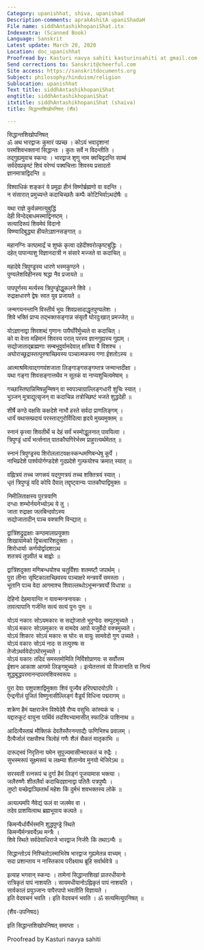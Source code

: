 ```yaml
---
Category: upanishhat, shiva, upanishad
Description-comments: aprakAshitA upaniShadaH
File name: siddhAntashikhopaniShat.itx
Indexextra: (Scanned Book)
Language: Sanskrit
Latest update: March 20, 2020
Location: doc_upanishhat
Proofread by: Kasturi navya sahiti kasturinsahiti at gmail.com
Send corrections to: Sanskrit@cheerful.com
Site access: https://sanskritdocuments.org
Subject: philosophy/hinduism/religion
Sublocation: upanishhat
Text title: siddhAntashikhopaniShat
engtitle: siddhAntashikhopaniShat
itxtitle: siddhAntashikhopaniShat (shaiva)
title: सिद्धान्तशिखोपनिषत् (शैव)

---
```

  
 सिद्धान्तशिखोपनिषत्   
ॐ अथ भारद्वाजः कुमारं पप्रच्छ । कोऽयं भवादृशानां  
परमशिवभक्तानां सिद्धान्तः । कुतः सर्वे न विदन्तीति ।  
तद्गुह्यमुवाच स्कन्दः । भारद्वाज शृणु नाम क्वचिद्वदन्ति साम्बं  
सर्वदेवप्रकृष्टं शिवं वरेण्यं पक्वचित्ताः शिवस्य प्रसादतो  
ज्ञानमात्राद्विदन्ति ॥  
  
विश्वाधिकं शङ्करं ये प्रमूढा हीनं विष्णोर्ब्रह्मणो वा वदन्ति ।  
न संसारात् प्रमुच्यन्ते कदाचिच्छतैः कम्पैः कोटिभिर्वाऽथदोषैः ॥  
  
यथा राज्ञे कुर्वन्नमात्युबुद्धिं  
     देही विन्देद्बाधमस्माद्विनष्टम् ।  
सत्यादिरूपं शिवमेवं विदानो  
     विष्ण्वादिबुद्ध्या हीयतेऽज्ञानसङ्गात् ॥  
  
महानग्निः काष्ठमार्द्रं च शुष्कं कृत्वा दहेदीश्वरोत्कृष्टबुद्धिः ।  
दहेत् पापान्याशु विज्ञानदात्री न संसारे मज्जते वा कदाचित् ॥  
  
महादेवे त्रिपुण्ड्रस्य धारणे भस्मकुण्ठने ।  
पुण्यलेशविहीनस्य श्रद्धा नैव प्रजायते ॥  
  
पापपूर्णस्य मर्त्यस्य त्रिपुण्ड्रोद्धूकलने शिवे ।  
रुद्राक्षधारणे द्वेषः स्वत युव प्रजायते ॥  
  
जन्मगयनन्तानि विस्तीर्य भूयः शिवप्रसादाद्धृतपुण्यलेशः ।  
शिवे भक्तिं प्राप्य तद्भक्तसङ्गान्न संसृतौ घोरदुःखात् प्रमज्जेत् ॥  
  
योऽज्ञानाद्वा शिवशब्दं गृणानः पापैर्घोरैर्मुच्यते वा कदाचित् ।  
को वा वेत्ता महिमानं शिवस्य परात् परस्य ज्ञानगुह्यस्य गुह्यम् ।  
सद्योजाताद्ब्राह्मणाः सम्बभूवुर्वामदेवात् क्षत्रिया वै विशश्च ।  
अघोराच्छूद्रास्तत्पुरुषाच्छिवस्य पञ्चात्मकस्य गणा ईशतोऽस्य ॥  
  
आत्माश्रमित्वाद्गणवंशजाता लिङ्गाङ्गसङ्गम्तत्र जन्मान्तदीक्षा ।  
यथा गङ्गा शिवसङ्गात्तथैव न सूतकं वा नाप्यशुचित्वमेषाम् ॥  
  
गच्छास्तिष्ठन्निमिषन्नुन्मिषन् वा स्वपञ्चाग्राल्लिङ्गधारी शुचिः स्यात् ।  
भुञ्जन् मूत्राद्युत्सृजन् वा कदाचिन्न तत्रोच्छिष्टं भजते शुद्धदेही ॥  
  
शीर्षे कण्ठे वक्षसि कक्षदेशे नाभौ हस्ते सर्वदा प्राणलिङ्गम् ।  
धार्यं यथासम्प्रदायं परस्ताद्गुरोर्विदित्वा हृदये मुख्यमुक्तम् ॥  
  
स्नानं कृत्त्वा शिवतीर्थे च देहं सर्वं भस्मोद्धूलनात् पावयित्वा ।  
त्रिपुण्ड्रं धार्यं भर्त्सनात् पातकौघगिरेर्भस्म प्राहुरत्यर्थमेतत् ॥  
  
स्नानं त्रिपुण्ड्रस्य शिरोललाटवक्षःस्कन्धमणिबन्धेषु कूर्पे ।  
नाभिप्रदेशे पार्श्वयोर्गण्डदेशे गुदप्रदेशे गुल्फयोश्च क्रमात् स्यात् ॥  
  
वह्नित्रयं तच्च जगत्त्रयं यद्गुणत्रयं तच्च शक्तित्रयं स्यात् ।  
धृतं त्रिपुण्ड्रं यदि कोपि दैवात् तद्दृष्ट्वान्यः पातकौघाद्विमुक्तः ॥  
  
निमीलिताक्षस्य पुरत्रयाणि  
     दग्धाः शम्भोर्नयनेभ्योऽथ ये तु ।  
जाता रुद्राक्षा जलबिन्दवोऽस्य  
     सद्योजातादीन् पञ्च वक्त्राणि विन्द्यात् ॥  
  
द्वात्रिंशद्रुद्राक्षाः कण्ठमालाप्रयुक्ताः  
     शिखायामेको द्विचत्वारिंशदुक्ताः ।  
शिरोधार्याः कर्णयोर्द्वादशाऽथ  
     शतत्रयं तूपवीतं च बाह्वोः ॥  
  
द्वात्रिंशदुक्ता मणिबन्धयोश्च चतुर्विंशाः शतमष्टौ जपार्थम् ।  
पुरा लीनाः सृष्टिकालाच्छिवस्य पञ्चाक्षरे मन्त्रवर्ये समस्ताः ।  
भूतानि पञ्च वेदा आगमाश्च शिवाल्लब्धोऽभून्मन्त्रवर्यो विधात्रा ॥  
  
देहिनो देहमायान्ति न यावन्मन्त्रनायकः ।  
तावत्पापानि गर्जन्ति सत्यं सत्यं पुनः पुनः ॥  
  
योऽयं नकारः सोऽयमकारः स सद्योजातो भूरृग्वेदः सम्पुटमुच्यते ।  
योऽयं मकारः सोऽयमुकारः स वामदेव आपो यजुर्वेदो वक्त्रमुच्यते ।  
योऽयं शिकारः सोऽयं मकारः स घोरः स वायुः सामवेदो गुण उच्यते ।  
योऽयं वकारः सोऽयं नादः स तत्पुरुषः स  
                   तेजोऽथर्ववेदोऽघोरमुच्यते ।  
योऽयं यकारः तदिदं समस्तमोमिति निर्विशोप्राणवः स सर्वोत्तम  
ईशान आकाश आगमो लिङ्गमुच्यते । इत्येतत्तत्त्वं यो विजानाति स नित्यं  
शुद्धबुद्धपरमानन्दपरमशिवस्वरूपः ॥  
  
पुरा देवाः पशुपाशाद्विमुक्ताः शिवं पूज्यैव हरिपद्मादयोऽपि ।  
ऐन्द्रनीलं पूजितं विष्णुनासील्लिङ्गं वैडूर्यं विधिना पद्मरागम् ॥  
  
शक्रेण हैमं यक्षराजेन विश्वेदेवै रौप्य वसुभिः कांस्यकं च ।  
यद्दारुकूटं वायुना पार्थिवं तदश्विभ्यामासीत् स्फाटिकं पाशिनाथ ॥  
  
आदित्यैस्ताम्रं मौक्तिकं देवतैस्तैरनन्ताद्यैः फणिभिश्च प्रवालम् ।  
दैत्यैर्जालं राक्षसैश्च त्रिलोहं गणैः शैलं सैकतं मातृकाभिः ॥  
  
दारूद्भवं निरृतिना यमेन सुपूज्यमासीन्मारकतं च रुद्रैः ।  
सुभस्मरूपं सूक्ष्मरूपं च लक्ष्म्या शैलान्येव मुनयो भेजिरेऽथ ॥  
  
सरस्वती रत्नरूपं च दुर्गा हैमं लिङ्गं पूजयामास भक्त्या ।  
जलैरुष्णैः शीतलैर्वा कदाचिदज्ञानाद्वा पतितैः पत्रपुष्पैः ।  
तुष्टो यच्छेद्वाञ्छितार्थं महेशः किं दुर्मभं शवभक्तस्य लोके ॥  
  
अत्यल्पमपि नैवेद्यं फलं वा जलमेव वा ।  
तदेव प्राशयित्वाथ ब्रह्मभूयाय कल्पते ॥  
  
किमन्यैर्धार्यैर्भस्मनि शुद्धपुण्ड्रे स्थिते  
            किमन्यैर्मन्त्रवर्येऽथ मन्त्रैः ।  
शिवे स्थिते सर्वदेवाधिराजे भारद्वाज निर्जरैः किं तथाऽन्यैः ॥  
  
सिद्धान्तोऽयं निश्चितोऽस्माभिरेष भारद्वाज गुह्यमेतन्न वाच्यम् ।  
सदा प्रशान्ताय न नास्तिकाय परीक्ष्याथ ब्रूहि सर्वार्थवेत्रे ॥  
  
इत्याह भगवान् स्कन्दः । तामेनां सिद्धान्तशिखां प्रातरधीयानो  
रात्रिकृतं पापं नाशयति । सायमधीयानोऽह्निकृतं पापं नाशयति ।  
सार्वकालं प्रयुञ्जानः पापैरपापो भवतीति विज्ञायते ।  
इति वेदवचनं भवति । इति वेदवचनं भवति । ॐ सत्यमित्युपनिषत् ॥  
  
(शैव-उपनिषदः)  
  
इति सिद्धान्तशिखोपनिषत् समाप्ता ।  
  
  
Proofread by Kasturi navya sahiti  
  
